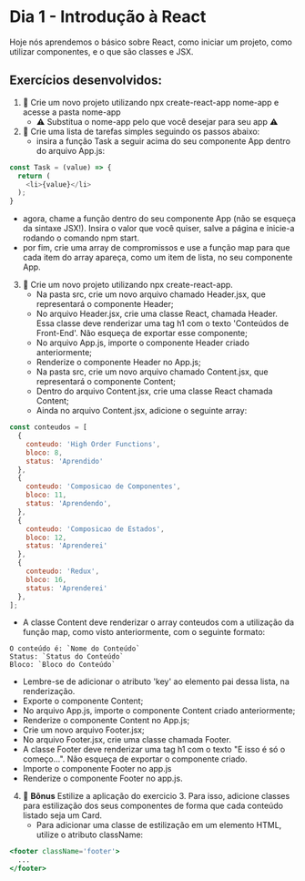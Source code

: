 # Dia 1 - Introdução à React

Hoje nós aprendemos o básico sobre React, como iniciar um projeto, como utilizar componentes, e o que são classes e JSX.

## Exercícios desenvolvidos:

1. 🚀 Crie um novo projeto utilizando npx create-react-app nome-app e acesse a pasta nome-app
    * ⚠️ Substitua o nome-app pelo que você desejar para seu app ⚠️
2. 🚀 Crie uma lista de tarefas simples seguindo os passos abaixo:
    * insira a função Task a seguir acima do seu componente App dentro do arquivo App.js:

```js
const Task = (value) => {
  return (
    <li>{value}</li>
  );
}
```

  * agora, chame a função dentro do seu componente App (não se esqueça da sintaxe JSX!). Insira o valor que você quiser, salve a página e inicie-a rodando o comando npm start.
  * por fim, crie uma array de compromissos e use a função map para que cada item do array apareça, como um item de lista, no seu componente App.
3. 🚀 Crie um novo projeto utilizando npx create-react-app.
    * Na pasta src, crie um novo arquivo chamado Header.jsx, que representará o componente Header;
    * No arquivo Header.jsx, crie uma classe React, chamada Header. Essa classe deve renderizar uma tag h1 com o texto 'Conteúdos de Front-End'. Não esqueça de exportar esse componente;
    * No arquivo App.js, importe o componente Header criado anteriormente;
    * Renderize o componente Header no App.js;
    * Na pasta src, crie um novo arquivo chamado Content.jsx, que representará o componente Content;
    * Dentro do arquivo Content.jsx, crie uma classe React chamada Content;
    * Ainda no arquivo Content.jsx, adicione o seguinte array:

```js
const conteudos = [
  {
    conteudo: 'High Order Functions',
    bloco: 8,
    status: 'Aprendido'
  },
  {
    conteudo: 'Composicao de Componentes',
    bloco: 11,
    status: 'Aprendendo',
  },
  {
    conteudo: 'Composicao de Estados',
    bloco: 12,
    status: 'Aprenderei'
  },
  {
    conteudo: 'Redux',
    bloco: 16,
    status: 'Aprenderei'
  },
];
```
  * A classe Content deve renderizar o array conteudos com a utilização da função map, como visto anteriormente, com o seguinte formato:

```
O conteúdo é: `Nome do Conteúdo`
Status: `Status do Conteúdo`
Bloco: `Bloco do Conteúdo`
```

  * Lembre-se de adicionar o atributo 'key' ao elemento pai dessa lista, na renderização.
  * Exporte o componente Content;
  * No arquivo App.js, importe o componente Content criado anteriormente;
  * Renderize o componente Content no App.js;
  * Crie um novo arquivo Footer.jsx;
  * No arquivo Footer.jsx, crie uma classe chamada Footer.
  * A classe Footer deve renderizar uma tag h1 com o texto "E isso é só o começo...". Não esqueça de exportar o componente criado.
  * Importe o componente Footer no app.js
  * Renderize o componente Footer no app.js.

4. 🚀 **Bônus** Estilize a aplicação do exercicio 3. Para isso, adicione classes para estilização dos seus componentes de forma que cada conteúdo listado seja um Card.
    * Para adicionar uma classe de estilização em um elemento HTML, utilize o atributo className:

```jsx
<footer className='footer'>
  ...
</footer>
```
